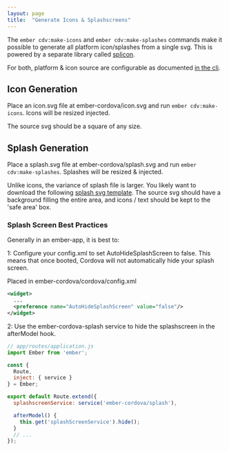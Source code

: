 ```yaml
---
layout: page
title:  "Generate Icons & Splashscreens"
---
```


The `ember cdv:make-icons` and `ember cdv:make-splashes` commands make it possible to generate all platform icon/splashes from a single svg. This is powered by a separate library called [splicon](https://github.com/isleofcode/splicon).

For both, platform & icon source are configurable as documented [in the cli](/pages/cli).

## Icon Generation

Place an icon.svg file at ember-cordova/icon.svg and run `ember cdv:make-icons`. Icons will be resized injected.

The source svg should be a square of any size.

## Splash Generation

Place a splash.svg file at ember-cordova/splash.svg and run `ember cdv:make-splashes`. Splashes will be resized & injected.

Unlike icons, the variance of splash file is larger. You likely want to download the following [splash svg template](/examples/safe-splash-template.svg). The source svg should have a background filling the entire area, and icons / text should be kept to the 'safe area' box.

### Splash Screen Best Practices

Generally in an ember-app, it is best to:

1: Configure your config.xml to set AutoHideSplashScreen to false.
This means that once booted, Cordova will not automatically hide your splash screen.

Placed in ember-cordova/cordova/config.xml

```xml
<widget>
  ...
  <preference name="AutoHideSplashScreen" value="false"/>
</widget>
```

2: Use the ember-cordova-splash service to hide the splashscreen in the afterModel hook.

```js
// app/routes/application.js
import Ember from 'ember';

const {
  Route,
  inject: { service }
} = Ember;

export default Route.extend({
  splashscreenService: service('ember-cordova/splash'),

  afterModel() {
    this.get('splashScreenService').hide();
  }
  // ...
});
```
